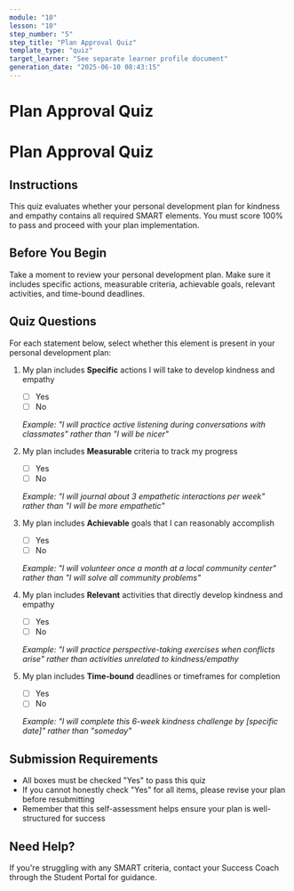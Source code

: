 ```yaml
---
module: "10"
lesson: "10"
step_number: "5"
step_title: "Plan Approval Quiz"
template_type: "quiz"
target_learner: "See separate learner profile document"
generation_date: "2025-06-10 08:43:15"
---
```


# Plan Approval Quiz

# Plan Approval Quiz

## Instructions
This quiz evaluates whether your personal development plan for kindness and empathy contains all required SMART elements. You must score 100% to pass and proceed with your plan implementation.

## Before You Begin
Take a moment to review your personal development plan. Make sure it includes specific actions, measurable criteria, achievable goals, relevant activities, and time-bound deadlines.

## Quiz Questions
For each statement below, select whether this element is present in your personal development plan:

1. My plan includes **Specific** actions I will take to develop kindness and empathy
   - [ ] Yes
   - [ ] No
   
   *Example: "I will practice active listening during conversations with classmates" rather than "I will be nicer"*

2. My plan includes **Measurable** criteria to track my progress
   - [ ] Yes
   - [ ] No
   
   *Example: "I will journal about 3 empathetic interactions per week" rather than "I will be more empathetic"*

3. My plan includes **Achievable** goals that I can reasonably accomplish
   - [ ] Yes
   - [ ] No
   
   *Example: "I will volunteer once a month at a local community center" rather than "I will solve all community problems"*

4. My plan includes **Relevant** activities that directly develop kindness and empathy
   - [ ] Yes
   - [ ] No
   
   *Example: "I will practice perspective-taking exercises when conflicts arise" rather than activities unrelated to kindness/empathy*

5. My plan includes **Time-bound** deadlines or timeframes for completion
   - [ ] Yes
   - [ ] No
   
   *Example: "I will complete this 6-week kindness challenge by [specific date]" rather than "someday"*

## Submission Requirements
* All boxes must be checked "Yes" to pass this quiz
* If you cannot honestly check "Yes" for all items, please revise your plan before resubmitting
* Remember that this self-assessment helps ensure your plan is well-structured for success

## Need Help?
If you're struggling with any SMART criteria, contact your Success Coach through the Student Portal for guidance.